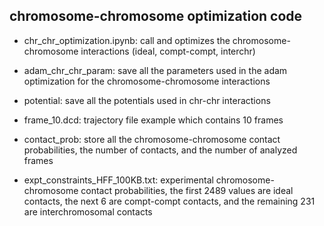 ## chromosome-chromosome optimization code

- chr_chr_optimization.ipynb: call and optimizes the chromosome-chromosome interactions (ideal, compt-compt, interchr)

- adam_chr_chr_param: save all the parameters used in the adam optimization for the chromosome-chromosome interactions

- potential: save all the potentials used in chr-chr interactions

- frame_10.dcd: trajectory file example which contains 10 frames

- contact_prob: store all the chromosome-chromosome contact probabilities, the number of contacts, and the number of analyzed frames

- expt_constraints_HFF_100KB.txt: experimental chromosome-chromosome contact probabilities, the first 2489 values are ideal contacts, the next 6 are compt-compt contacts, and the remaining 231 are interchromosomal contacts
